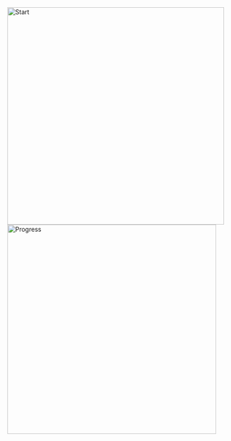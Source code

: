 <img width="492" alt="Start" src="https://github.com/user-attachments/assets/2764e3e4-9f40-421a-a2a3-892491f73505" />

<img width="474" alt="Progress" src="https://github.com/user-attachments/assets/1a7a2e41-14f5-40d9-a312-1be0b31cf846" />
